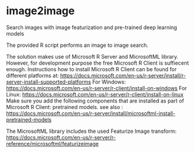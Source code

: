 # image2image
Search images with  image featurization and pre-trained deep learning models

The provided R script performs an image to image search.

The solution makes use of Microsoft R Server and MicrosoftML library. However, for development purpose the free Microsoft R Client is suffiecent enough. Instructions how to install Microsoft R Client can be found for different platforms at:
  https://docs.microsoft.com/en-us/r-server/install/r-server-install-supported-platforms
    For Windows: https://docs.microsoft.com/en-us/r-server/r-client/install-on-windows
    For Linux: https://docs.microsoft.com/en-us/r-server/r-client/install-on-linux
Make sure you add the following components that are installed as part of Microsoft R Client: pretrained models. 
  see also : https://docs.microsoft.com/en-us/r-server/install/microsoftml-install-pretrained-models
 
 The MicrosoftML library includes the used Featurize Image transform:
 https://docs.microsoft.com/en-us/r-server/r-reference/microsoftml/featurizeimage
